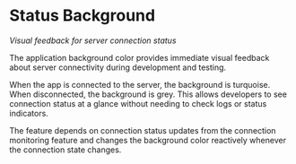# Status Background
*Visual feedback for server connection status*

The application background color provides immediate visual feedback about server connectivity during development and testing.

When the app is connected to the server, the background is turquoise. When disconnected, the background is grey. This allows developers to see connection status at a glance without needing to check logs or status indicators.

The feature depends on connection status updates from the connection monitoring feature and changes the background color reactively whenever the connection state changes.
